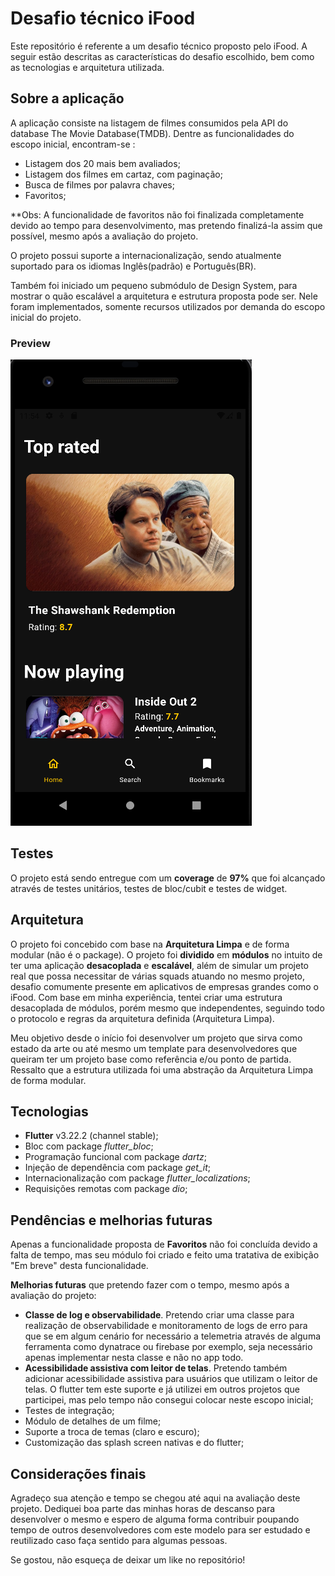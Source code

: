 # Desafio técnico iFood

Este repositório é referente a um desafio técnico proposto pelo iFood. A seguir estão descritas as características do desafio escolhido, bem como as tecnologias e arquitetura utilizada. 

## Sobre a aplicação

A aplicação consiste na listagem de filmes consumidos pela API do database The Movie Database(TMDB). Dentre as funcionalidades do escopo inicial, encontram-se :

- Listagem dos 20 mais bem avaliados;
- Listagem dos filmes em cartaz, com paginação;
- Busca de filmes por palavra chaves;
- Favoritos;

 **Obs: A funcionalidade de favoritos não foi finalizada completamente devido ao tempo para desenvolvimento, mas pretendo finalizá-la assim que possível, mesmo após a avaliação do projeto.

  O projeto possui suporte a internacionalização, sendo atualmente suportado para os idiomas Inglês(padrão) e Português(BR).

  Também foi iniciado um pequeno submódulo de Design System, para mostrar o quão escalável a arquitetura e estrutura proposta pode ser. Nele foram implementados, somente recursos utilizados por demanda do escopo inicial do projeto.

  ### Preview
  ![Alt text](images/image.png)

## Testes

O projeto está sendo entregue com um **coverage** de **97%** que foi alcançado através de testes unitários, testes de bloc/cubit e testes de widget.

## Arquitetura

O projeto foi concebido com base na **Arquitetura Limpa** e de forma modular (não é o package). O projeto foi **dividido** em **módulos** no intuito de ter uma aplicação **desacoplada** e **escalável**, além de simular um projeto real que possa necessitar de várias squads atuando no mesmo projeto, desafio comumente presente em aplicativos de empresas grandes como o iFood. Com base em minha experiência, tentei criar uma estrutura desacoplada de módulos, porém mesmo que independentes, seguindo todo o protocolo e regras da arquitetura definida (Arquitetura Limpa).

Meu objetivo desde o início foi desenvolver um projeto que sirva como estado da arte ou até mesmo um template para desenvolvedores que queiram ter um projeto base como referência e/ou ponto de partida. Ressalto que a estrutura utilizada foi uma abstração da Arquitetura Limpa de forma modular.

## Tecnologias

- **Flutter** v3.22.2 (channel stable);
- Bloc com package _flutter_bloc_;
- Programação funcional com package _dartz_;
- Injeção de dependência com package _get_it_;
- Internacionalização com package _flutter_localizations_;
- Requisições remotas com package _dio_;

## Pendências e melhorias futuras

Apenas a funcionalidade proposta de **Favoritos** não foi concluída devido a falta de tempo, mas seu módulo foi criado e feito uma tratativa de exibição "Em breve" desta funcionalidade.

**Melhorias futuras** que pretendo fazer com o tempo, mesmo após a avaliação do projeto:

- **Classe de log e observabilidade**. Pretendo criar uma classe para realização de observabilidade e monitoramento de logs de erro para que se em algum cenário for necessário a telemetria através de alguma ferramenta como dynatrace ou firebase por exemplo, seja necessário apenas implementar nesta classe e não no app todo.
- **Acessibilidade assistiva com leitor de telas**. Pretendo também adicionar acessibilidade assistiva para usuários que utilizam o leitor de telas. O flutter tem este suporte e já utilizei em outros projetos que participei, mas pelo tempo não consegui colocar neste escopo inicial;
- Testes de integração;
- Módulo de detalhes de um filme;
- Suporte a troca de temas (claro e escuro);
- Customização das splash screen nativas e do flutter;

## Considerações finais
Agradeço sua atenção e tempo se chegou até aqui na avaliação deste projeto. Dediquei boa parte das minhas horas de descanso para desenvolver o mesmo e espero de alguma forma contribuir poupando tempo de outros desenvolvedores com este modelo para ser estudado e reutilizado caso faça sentido para algumas pessoas.

Se gostou, não esqueça de deixar um like no repositório!
